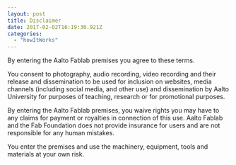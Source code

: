 ```yaml
---
layout: post
title: Disclaimer
date: 2017-02-02T16:19:30.921Z
categories:
  - "howItWorks"
---
```


By entering the Aalto Fablab premises you agree to these terms.

You consent to photography, audio recording, video recording and their release and dissemination to be used for inclusion on websites, media channels (including social media, and other use) and dissemination by Aalto University for purposes of teaching, research or for promotional purposes.

By entering the Aalto Fablab premises, you waive rights you may have to any claims for payment or royalties in connection of this use. Aalto Fablab and the Fab Foundation does not provide insurance for users and are not responsible for any human mistakes.

You enter the premises and use the machinery, equipment, tools and materials at your own risk.
